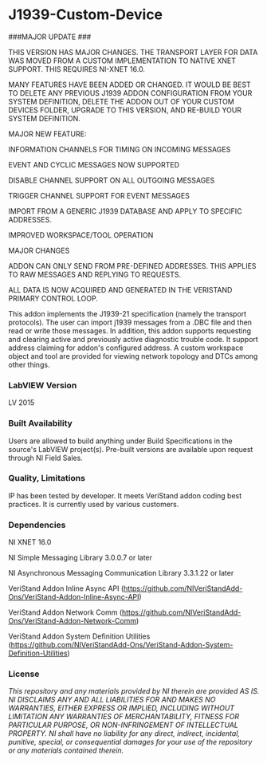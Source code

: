 J1939-Custom-Device
===================

###MAJOR UPDATE ###

THIS VERSION HAS MAJOR CHANGES.  THE TRANSPORT LAYER FOR DATA WAS MOVED FROM A CUSTOM IMPLEMENTATION TO NATIVE XNET SUPPORT.  THIS REQUIRES NI-XNET 16.0.

MANY FEATURES HAVE BEEN ADDED OR CHANGED.  IT WOULD BE BEST TO DELETE ANY PREVIOUS J1939 ADDON CONFIGURATION FROM YOUR SYSTEM DEFINITION, DELETE THE ADDON OUT OF YOUR CUSTOM DEVICES FOLDER, UPGRADE TO THIS VERSION, AND RE-BUILD YOUR SYSTEM DEFINITION.  

MAJOR NEW FEATURE:

INFORMATION CHANNELS FOR TIMING ON INCOMING MESSAGES

EVENT AND CYCLIC MESSAGES NOW SUPPORTED

DISABLE CHANNEL SUPPORT ON ALL OUTGOING MESSAGES

TRIGGER CHANNEL SUPPORT FOR EVENT MESSAGES

IMPORT FROM A GENERIC J1939 DATABASE AND APPLY TO SPECIFIC ADDRESSES.

IMPROVED WORKSPACE/TOOL OPERATION

MAJOR CHANGES

ADDON CAN ONLY SEND FROM PRE-DEFINED ADDRESSES.  THIS APPLIES TO RAW MESSAGES AND REPLYING TO REQUESTS.

ALL DATA IS NOW ACQUIRED AND GENERATED IN THE VERISTAND PRIMARY CONTROL LOOP.

This addon implements the J1939-21 specification (namely the transport protocols). The user can import j1939 messages from a .DBC file and then read or write those messages. In addition, this addon supports requesting and clearing active and previously active diagnostic trouble code. It support address claiming for addon's configured address. A custom workspace object and tool are provided for viewing network topology and DTCs among other things.

### LabVIEW Version ###

LV 2015

### Built Availability ###

Users are allowed to build anything under Build Specifications in the source's LabVIEW project(s).  Pre-built versions are available upon request through NI Field Sales.

### Quality, Limitations ###

IP has been tested by developer. It meets VeriStand addon coding best practices. It is currently used by various customers.

### Dependencies ###

NI XNET 16.0

NI Simple Messaging Library 3.0.0.7 or later

NI Asynchronous Messaging Communication Library 3.3.1.22 or later

VeriStand Addon Inline Async API (https://github.com/NIVeriStandAdd-Ons/VeriStand-Addon-Inline-Async-API)

VeriStand Addon Network Comm (https://github.com/NIVeriStandAdd-Ons/VeriStand-Addon-Network-Comm)

VeriStand Addon System Definition Utilities (https://github.com/NIVeriStandAdd-Ons/VeriStand-Addon-System-Definition-Utilities)

### License ###

*This repository and any materials provided by NI therein are provided AS IS. NI DISCLAIMS ANY AND ALL LIABILITIES FOR AND MAKES NO WARRANTIES, EITHER EXPRESS OR IMPLIED, INCLUDING WITHOUT LIMITATION ANY WARRANTIES OF MERCHANTABILITY, FITNESS FOR  PARTICULAR PURPOSE, OR NON-INFRINGEMENT OF INTELLECTUAL PROPERTY. NI shall have no liability for any direct, indirect, incidental, punitive, special, or consequential damages for your use of the repository or any materials contained therein.*
